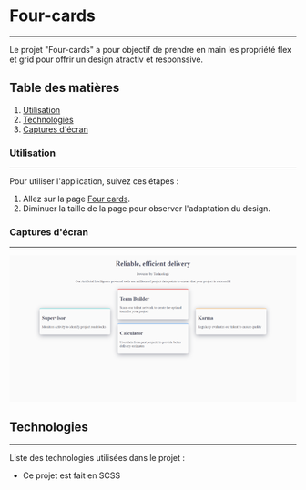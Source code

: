 # Four-cards
***
Le projet "Four-cards" a pour objectif de prendre en main les propriété flex et grid pour offrir un design atractiv et responssive.

## Table des matières
1. [Utilisation](#utilisation)
2. [Technologies](#technologies)
3. [Captures d'écran](#captures-décran)

### Utilisation
***
Pour utiliser l'application, suivez ces étapes :

1. Allez sur la page [Four cards](https://tess-mltx.github.io/four-cards/).
2. Diminuer la taille de la page pour observer l'adaptation du design.

### Captures d'écran
***
![Mode sombre par défaut](./assets/images/FourCards.png)

## Technologies
***
Liste des technologies utilisées dans le projet :
* Ce projet est fait en SCSS


